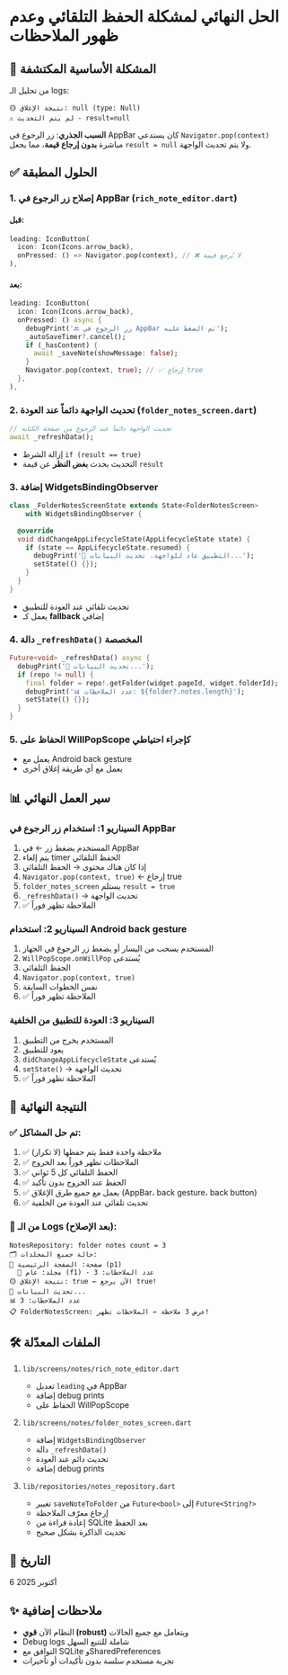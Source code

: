 # الحل النهائي لمشكلة الحفظ التلقائي وعدم ظهور الملاحظات

## 🐛 المشكلة الأساسية المكتشفة
من تحليل الـ logs:
```
🟡 نتيجة الإغلاق: null (type: Null)
⚠️ لم يتم التحديث - result=null
```

**السبب الجذري**: زر الرجوع في AppBar كان يستدعي `Navigator.pop(context)` مباشرة **بدون إرجاع قيمة**، مما يجعل `result = null` ولا يتم تحديث الواجهة.

## ✅ الحلول المطبقة

### 1. إصلاح زر الرجوع في AppBar (`rich_note_editor.dart`)
#### قبل:
```dart
leading: IconButton(
  icon: Icon(Icons.arrow_back),
  onPressed: () => Navigator.pop(context), // ❌ لا يُرجع قيمة
),
```

#### بعد:
```dart
leading: IconButton(
  icon: Icon(Icons.arrow_back),
  onPressed: () async {
    debugPrint('🔙 زر الرجوع في AppBar تم الضغط عليه');
    _autoSaveTimer?.cancel();
    if (_hasContent) {
      await _saveNote(showMessage: false);
    }
    Navigator.pop(context, true); // ✅ إرجاع true
  },
),
```

### 2. تحديث الواجهة دائماً عند العودة (`folder_notes_screen.dart`)
```dart
// تحديث الواجهة دائماً عند الرجوع من صفحة الكتابة
await _refreshData();
```
- إزالة الشرط `if (result == true)` 
- التحديث يحدث **بغض النظر** عن قيمة `result`

### 3. إضافة WidgetsBindingObserver
```dart
class _FolderNotesScreenState extends State<FolderNotesScreen> 
    with WidgetsBindingObserver {
  
  @override
  void didChangeAppLifecycleState(AppLifecycleState state) {
    if (state == AppLifecycleState.resumed) {
      debugPrint('🔄 التطبيق عاد للواجهة، تحديث البيانات...');
      setState(() {});
    }
  }
}
```
- تحديث تلقائي عند العودة للتطبيق
- يعمل كـ **fallback** إضافي

### 4. دالة `_refreshData()` المخصصة
```dart
Future<void> _refreshData() async {
  debugPrint('🔄 تحديث البيانات...');
  if (repo != null) {
    final folder = repo!.getFolder(widget.pageId, widget.folderId);
    debugPrint('📊 عدد الملاحظات: ${folder?.notes.length}');
    setState(() {});
  }
}
```

### 5. الحفاظ على WillPopScope كإجراء احتياطي
- يعمل مع Android back gesture
- يعمل مع أي طريقة إغلاق أخرى

## 📊 سير العمل النهائي

### السيناريو 1: استخدام زر الرجوع في AppBar
1. المستخدم يضغط زر ← في AppBar
2. يتم إلغاء timer الحفظ التلقائي
3. إذا كان هناك محتوى → الحفظ التلقائي
4. `Navigator.pop(context, true)` ← إرجاع true
5. `folder_notes_screen` يستلم `result = true`
6. `_refreshData()` → تحديث الواجهة
7. ✅ الملاحظة تظهر فوراً

### السيناريو 2: استخدام Android back gesture
1. المستخدم يسحب من اليسار أو يضغط زر الرجوع في الجهاز
2. `WillPopScope.onWillPop` يُستدعى
3. الحفظ التلقائي
4. `Navigator.pop(context, true)`
5. نفس الخطوات السابقة
6. ✅ الملاحظة تظهر فوراً

### السيناريو 3: العودة للتطبيق من الخلفية
1. المستخدم يخرج من التطبيق
2. يعود للتطبيق
3. `didChangeAppLifecycleState` يُستدعى
4. `setState()` → تحديث الواجهة
5. ✅ الملاحظة تظهر فوراً

## 🎯 النتيجة النهائية

### ✅ تم حل المشاكل:
1. ✅ ملاحظة واحدة فقط يتم حفظها (لا تكرار)
2. ✅ الملاحظات تظهر فوراً بعد الخروج
3. ✅ الحفظ التلقائي كل 5 ثواني
4. ✅ الحفظ عند الخروج بدون تأكيد
5. ✅ يعمل مع جميع طرق الإغلاق (AppBar، back gesture، back button)
6. ✅ تحديث تلقائي عند العودة من الخلفية

### 📝 من الـ Logs (بعد الإصلاح):
```
NotesRepository: folder notes count = 3
🗂️ حالة جميع المجلدات:
📄 صفحة: الصفحة الرئيسية (p1)
  📁 مجلد: عام (f1) - عدد الملاحظات: 3
🟡 نتيجة الإغلاق: true ← الآن يرجع true!
🔄 تحديث البيانات...
📊 عدد الملاحظات: 3
📋 FolderNotesScreen: عرض 3 ملاحظة ← الملاحظات تظهر!
```

## 🛠️ الملفات المعدّلة
1. `lib/screens/notes/rich_note_editor.dart`
   - تعديل `leading` في AppBar
   - إضافة debug prints
   - الحفاظ على WillPopScope

2. `lib/screens/notes/folder_notes_screen.dart`
   - إضافة `WidgetsBindingObserver`
   - دالة `_refreshData()`
   - تحديث دائم عند العودة
   - إضافة debug prints

3. `lib/repositories/notes_repository.dart`
   - تغيير `saveNoteToFolder` من `Future<bool>` إلى `Future<String?>`
   - إرجاع معرّف الملاحظة
   - إعادة قراءة من SQLite بعد الحفظ
   - تحديث الذاكرة بشكل صحيح

## 📅 التاريخ
6 أكتوبر 2025

## ✨ ملاحظات إضافية
- النظام الآن **قوي (robust)** ويتعامل مع جميع الحالات
- Debug logs شاملة للتتبع السهل
- التوافق مع SQLite وSharedPreferences
- تجربة مستخدم سلسة بدون تأكيدات أو تأخيرات

